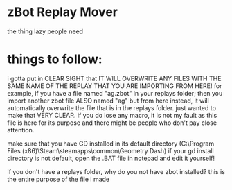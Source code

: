 # zBot Replay Mover
the thing lazy people need

# things to follow:

i gotta put in CLEAR SIGHT that IT WILL OVERWRITE ANY FILES WITH THE SAME NAME OF THE REPLAY
THAT YOU ARE IMPORTING FROM HERE!
for example, if you have a file named "ag.zbot" in your replays folder; then you import another zbot file
ALSO named "ag" but from here instead, it will automatically overwrite the file that is in the replays folder.
just wanted to make that VERY CLEAR. if you do lose any macro, it is not my fault as this file is here for its
purpose and there might be people who don't pay close attention.

make sure that you have GD installed in its default directory
(C:\Program Files (x86)\Steam\steamapps\common\Geometry Dash)
if your gd install directory is not default, open the .BAT file in notepad and edit it yourself!

if you don't have a replays folder, why do you not have zbot installed?
this is the entire purpose of the file i made
